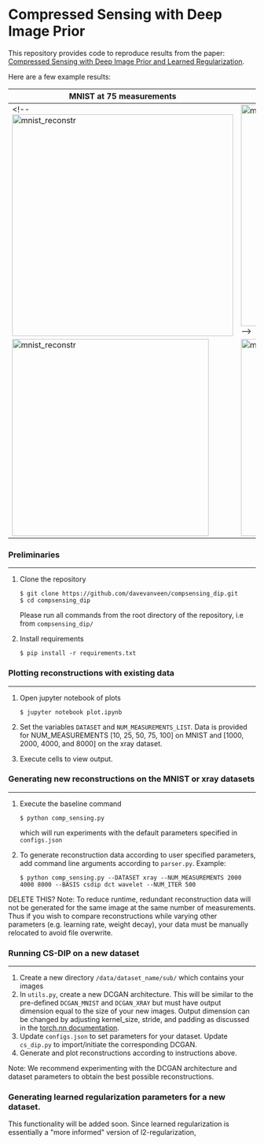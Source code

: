 # Compressed Sensing with Deep Image Prior

This repository provides code to reproduce results from the paper: [Compressed Sensing with Deep Image Prior and Learned Regularization](https://arxiv.org/pdf/1806.06438.pdf). 

Here are a few example results:

MNIST at 75 measurements  | X-ray at 2000 measurements
--------------------------|---------------------------
<!-- <img src="https://github.com/davevanveen/compsensing_dip/blob/master/reconstructions/mnist/mnist_sample_100meas.png" alt="mnist_reconstr" width="450"> | <img src="https://github.com/davevanveen/compsensing_dip/blob/master/reconstructions/xray/xray_sample_4000meas.png" alt="mnist_reconstr" width="450"> -->
<img src="https://github.com/davevanveen/compsensing_dip/blob/master/reconstructions/mnist/samp_recons_m75.png" alt="mnist_reconstr" width="400"> | <img src="https://github.com/davevanveen/compsensing_dip/blob/master/reconstructions/xray/samp_recons_x2000.png" alt="mnist_reconstr" width="400">
  <!--       compsensing_dip/reconstructions/xray/recons_x2000.pdf -->
      

### Preliminaries
---

1. Clone the repository
    ```shell
    $ git clone https://github.com/davevanveen/compsensing_dip.git
    $ cd compsensing_dip
    ```
    Please run all commands from the root directory of the repository, i.e from ```compsensing_dip/```

2. Install requirements
    ```shell
    $ pip install -r requirements.txt
    ```


### Plotting reconstructions with existing data
---
1. Open jupyter notebook of plots
    ```shell
    $ jupyter notebook plot.ipynb
    ```	
2. Set the variables ```DATASET``` and ```NUM_MEASUREMENTS_LIST```. Data is provided for NUM_MEASUREMENTS [10, 25, 50, 75, 100] on MNIST and [1000, 2000, 4000, and 8000] on the xray dataset.

3. Execute cells to view output.


### Generating new reconstructions on the MNIST or xray datasets
---
1. Execute the baseline command
	```shell
	$ python comp_sensing.py
	```
	which will run experiments with the default parameters specified in ```configs.json```

2. To generate reconstruction data according to user specified parameters, add command line arguments according to ```parser.py```. Example:
	```shell
	$ python comp_sensing.py --DATASET xray --NUM_MEASUREMENTS 2000 4000 8000 --BASIS csdip dct wavelet --NUM_ITER 500
	```

DELETE THIS?
Note: To reduce runtime, redundant reconstruction data will not be generated for the same image at the same number of measurements. Thus if you wish to compare reconstructions while varying other parameters (e.g. learning rate, weight decay), your data must be manually relocated to avoid file overwrite.


### Running CS-DIP on a new dataset
---
1. Create a new directory ```/data/dataset_name/sub/``` which contains your images
2. In ```utils.py```, create a new DCGAN architecture. This will be similar to the pre-defined ```DCGAN_MNIST``` and ```DCGAN_XRAY``` but must have output dimension equal to the size of your new images. Output dimension can be changed by adjusting kernel_size, stride, and padding as discussed in the [torch.nn documentation](https://pytorch.org/docs/stable/nn.html#convtranspose2d). 
3. Update ```configs.json``` to set parameters for your dataset. Update ```cs_dip.py``` to import/initiate the corresponding DCGAN.
4. Generate and plot reconstructions according to instructions above.

Note: We recommend experimenting with the DCGAN architecture and dataset parameters to obtain the best possible reconstructions.


### Generating learned regularization parameters for a new dataset.
This functionality will be added soon.
Since learned regularization is essentially a "more informed" version of l2-regularization,




